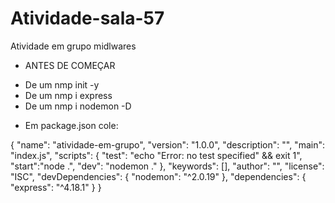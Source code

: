 # Atividade-sala-57
Atividade em grupo midlwares

* ANTES DE COMEÇAR
 - De um nmp init -y
 - De um nmp i express
 - De um nmp i nodemon -D
 
 * Em package.json cole:

 {
  "name": "atividade-em-grupo",
  "version": "1.0.0",
  "description": "",
  "main": "index.js",
  "scripts": {
    "test": "echo \"Error: no test specified\" && exit 1",
    "start":"node .",
    "dev": "nodemon ."
  },
  "keywords": [],
  "author": "",
  "license": "ISC",
  "devDependencies": {
    "nodemon": "^2.0.19"
  },
  "dependencies": {
    "express": "^4.18.1"
  }
}
